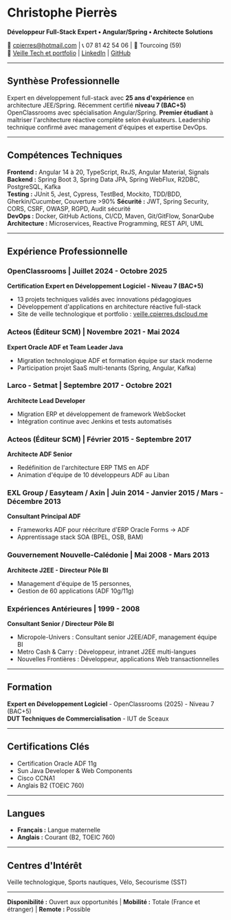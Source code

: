 # Christophe Pierrès
**Développeur Full-Stack Expert • Angular/Spring • Architecte Solutions**

📧 cpierres@hotmail.com | 📞 07 81 42 54 06 | 📍 Tourcoing (59)  
🔗  [Veille Tech et portfolio](https://veille.cpierres.dscloud.me/) | [LinkedIn](https://www.linkedin.com/in/christophe-pierres) | [GitHub](https://github.com/cpierres) 

---

## Synthèse Professionnelle

Expert en développement full-stack avec **25 ans d'expérience** en architecture JEE/Spring. Récemment certifié **niveau 7 (BAC+5)** OpenClassrooms avec spécialisation Angular/Spring. **Premier étudiant** à maîtriser l'architecture réactive complète selon évaluateurs. Leadership technique confirmé avec management d'équipes et expertise DevOps.

---

## Compétences Techniques

**Frontend :** Angular 14 à 20, TypeScript, RxJS, Angular Material, Signals  
**Backend :** Spring Boot 3, Spring Data JPA, Spring WebFlux, R2DBC, PostgreSQL, Kafka  
**Testing :** JUnit 5, Jest, Cypress, TestBed, Mockito, TDD/BDD, Gherkin/Cucumber, Couverture >90%
**Sécurité :** JWT, Spring Security, CORS, CSRF, OWASP, RGPD, Audit sécurité  
**DevOps :** Docker, GitHub Actions, CI/CD, Maven, Git/GitFlow, SonarQube  
**Architecture :** Microservices, Reactive Programming, REST API, UML

---

## Expérience Professionnelle

### OpenClassrooms | Juillet 2024 - Octobre 2025
**Certification Expert en Développement Logiciel - Niveau 7 (BAC+5)**
- 13 projets techniques validés avec innovations pédagogiques
- Développement d'applications en architecture réactive full-stack
- Site de veille technologique et portfolio : [veille.cpierres.dscloud.me](https://veille.cpierres.dscloud.me/)

### Acteos (Éditeur SCM) | Novembre 2021 - Mai 2024
**Expert Oracle ADF et Team Leader Java**
- Migration technologique ADF et formation équipe sur stack moderne
- Participation projet SaaS multi-tenants (Spring, Angular, Kafka)

### Larco - Setmat | Septembre 2017 - Octobre 2021
**Architecte Lead Developer**
- Migration ERP et développement de framework WebSocket
- Intégration continue avec Jenkins et tests automatisés

### Acteos (Éditeur SCM) | Février 2015 - Septembre 2017
**Architecte ADF Senior**
- Redéfinition de l'architecture ERP TMS en ADF
- Animation d'équipe de 10 développeurs ADF au Liban

### EXL Group / Easyteam / Axin | Juin 2014 - Janvier 2015 / Mars - Décembre 2013
**Consultant Principal ADF**
- Frameworks ADF pour réécriture d'ERP Oracle Forms → ADF
- Apprentissage stack SOA (BPEL, OSB, BAM)

### Gouvernement Nouvelle-Calédonie | Mai 2008 - Mars 2013
**Architecte J2EE - Directeur Pôle BI**
- Management d'équipe de 15 personnes, 
- Gestion de 60 applications (ADF 10g/11g)

### Expériences Antérieures | 1999 - 2008
**Consultant Senior / Directeur Pôle BI**
- Micropole-Univers : Consultant senior J2EE/ADF, management équipe BI
- Metro Cash & Carry : Développeur, intranet J2EE multi-langues
- Nouvelles Frontières : Développeur, applications Web transactionnelles

---

## Formation

**Expert en Développement Logiciel** - OpenClassrooms (2025) - Niveau 7 (BAC+5)  
**DUT Techniques de Commercialisation** - IUT de Sceaux 

---

## Certifications Clés

- Certification Oracle ADF 11g
- Sun Java Developer & Web Components
- Cisco CCNA1
- Anglais B2 (TOEIC 760)

---

## Langues

- **Français :** Langue maternelle
- **Anglais :** Courant (B2, TOEIC 760)

---

## Centres d'Intérêt

Veille technologique, Sports nautiques, Vélo, Secourisme (SST)

---

**Disponibilité :** Ouvert aux opportunités | **Mobilité :** Totale (France et étranger) | **Remote :** Possible
